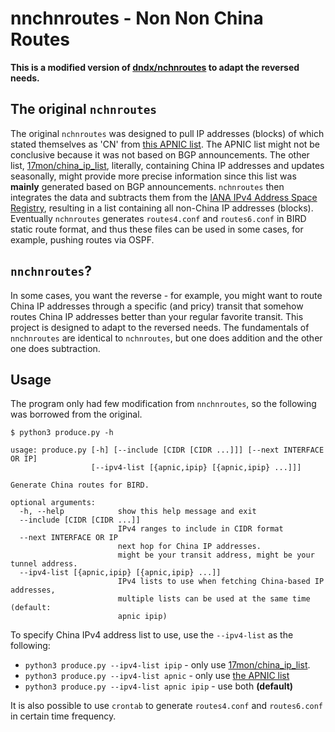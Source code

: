 # nnchnroutes - Non Non China Routes

**This is a modified version of [dndx/nchnroutes](https://github.com/dndx/nchnroutes) to adapt the reversed needs.**

## The original `nchnroutes`
The original `nchnroutes` was designed to pull IP addresses (blocks) of which stated themselves as 'CN' from [this APNIC list](https://ftp.apnic.net/stats/apnic/delegated-apnic-latest). The APNIC list might not be conclusive because it was not based on BGP announcements. The other list, [17mon/china\_ip\_list](https://github.com/17mon/china_ip_list), literally, containing China IP addresses and updates seasonally, might provide more precise information since this list was **mainly** generated based on BGP announcements. `nchnroutes` then integrates the data and subtracts them from the [IANA IPv4 Address Space Registry](https://www.iana.org/assignments/ipv4-address-space/ipv4-address-space.xhtml), resulting in a list containing all non-China IP addresses (blocks). Eventually `nchnroutes` generates `routes4.conf` and `routes6.conf` in BIRD static route format, and thus these files can be used in some cases, for example, pushing routes via OSPF.

## `nnchnroutes`?
In some cases, you want the reverse - for example, you might want to route China IP addresses through a specific (and pricy) transit that somehow routes China IP addresses better than your regular favorite transit. This project is designed to adapt to the reversed needs. The fundamentals of `nnchnroutes` are identical to `nchnroutes`, but one does addition and the other one does subtraction.

## Usage
The program only had few modification from `nnchnroutes`, so the following was borrowed from the original.

```
$ python3 produce.py -h

usage: produce.py [-h] [--include [CIDR [CIDR ...]]] [--next INTERFACE OR IP]
                  [--ipv4-list [{apnic,ipip} [{apnic,ipip} ...]]]

Generate China routes for BIRD.

optional arguments:
  -h, --help            show this help message and exit
  --include [CIDR [CIDR ...]]
                        IPv4 ranges to include in CIDR format
  --next INTERFACE OR IP
                        next hop for China IP addresses.
                        might be your transit address, might be your tunnel address.
  --ipv4-list [{apnic,ipip} [{apnic,ipip} ...]]
                        IPv4 lists to use when fetching China-based IP addresses,
                        multiple lists can be used at the same time (default:
                        apnic ipip)
```

To specify China IPv4 address list to use, use the `--ipv4-list` as the following:

* `python3 produce.py --ipv4-list ipip` - only use [17mon/china\_ip\_list](https://github.com/17mon/china_ip_list).
* `python3 produce.py --ipv4-list apnic` - only use [the APNIC list](https://ftp.apnic.net/stats/apnic/delegated-apnic-latest)
* `python3 produce.py --ipv4-list apnic ipip` - use both **(default)**

It is also possible to use `crontab` to generate `routes4.conf` and `routes6.conf` in certain time frequency.
